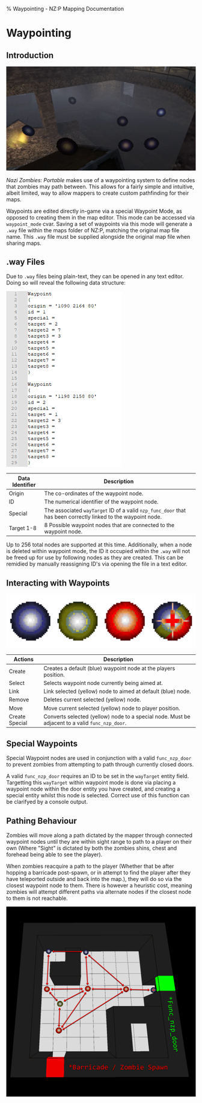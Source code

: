% Waypointing - NZ:P Mapping Documentation
# Waypointing

## Introduction

![Zombies pathfinding between waypoint nodes on Nacht Der Untoten.](../res/images/Waypoint_Pathing.webp)

_Nazi Zombies: Portable_ makes use of a waypointing system to define nodes that zombies may path between. This allows for a fairly simple and intuitive, albeit limited, way to allow mappers to create custom pathfinding for their maps.

Waypoints are edited directly in-game via a special Waypoint Mode, as opposed to creating them in the map editor. This mode can be accessed via `waypoint_mode` cvar.
Saving a set of waypoints via this mode will generate a `.way` file within the maps folder of NZ:P, matching the original map file name. This `.way` file must be supplied alongside the original map file when sharing maps.

## .way Files

Due to `.way` files being plain-text, they can be opened in any text editor. Doing so will reveal the following data structure:

![Data structure of a `.way` file when opened in a text editor.](../res/images/waypoint_plain_text.webp)

| Data Identifier | Description |
|---|---| 
| Origin | The co-ordinates of the waypoint node. | 
| ID | The numerical identifier of the waypoint node. |
| Special | The associated `wayTarget` ID of a valid `nzp_func_door` that has been correctly linked to the waypoint node. | 
| Target 1-8 | 8 Possible waypoint nodes that are connected to the waypoint node. | 

Up to 256 total nodes are supported at this time. Additionally, when a node is deleted within waypoint mode, the ID it occupied within the `.way` will not be freed up for use by following nodes as they are created. This can be remidied by manually reassigning ID's via opening the file in a text editor.

## Interacting with Waypoints

![(Left to right) Blue-Default, Yellow-Selected, Red-Linked to Current, Special-Used for Doors (Same 3 colours as previous). ](../res/images/waypoint_types.webp)

| Actions | Description |
|---|---| 
| Create | Creates a default (blue) waypoint node at the players position. | 
| Select | Selects waypoint node currently being aimed at. | 
| Link  | Link selected (yellow) node to aimed at default (blue) node. | 
| Remove  | Deletes current selected (yellow) node. | 
| Move  | Move current selected (yellow) node to player position. | 
| Create Special | Converts selected (yellow) node to a special node. Must be adjacent to a valid `func_nzp_door`. | 

## Special Waypoints

Special Waypoint nodes are used in conjunction with a valid `func_nzp_door` to prevent zombies from attempting to path through currently closed doors.

A valid `func_nzp_door` requires an ID to be set in the `wayTarget` entity field. Targetting this `wayTarget` within waypoint mode is done via placing a waypoint node within the door entity you have created, and creating a special entity
whilst this node is selected. Correct use of this function can be clarifyed by a console output.

## Pathing Behaviour

Zombies will move along a path dictated by the mapper through connected waypoint nodes until they are within sight range to path to a player on their own (Where "Sight" is dictated by both the zombies shins, chest and forehead being able to see the player).

When zombies reacquire a path to the player (Whether that be after hopping a barricade post-spawn, or in attempt to find the player after they have teleported outside and back into the map.), 
they will do so via the closest waypoint node to them. There is however a heuristic cost, meaning zombies will attempt different paths via alternate nodes if the closest node to them is not reachable.

![Example map of connected waypoint nodes, arrows indicating that nodes are linked in both directions.](../res/images/example_waypoints.webp)
